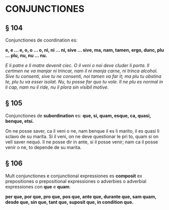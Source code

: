 # CONJUNCTIONES

## § 104

Conjunctiones de coordination es:

**e, e ... e, o, o ... o, ni, ni ... ni, sive ... sive, ma, nam, tamen, ergo, dunc, plu ... plu, nu, nu ... nu.**

_E li patre e li matre devenit ciec. O il veni o noi deve cluder li porta. Il certmen ne va manjar ni trincar, nam il ni manja carne, ni trinca alcohol. Sive tu consenti, sive tu ne consenti, noi tamen va far it; ma plu tu obstina te, plu tu va esser isolat. Nu, tu posse far quo tu vole. Il ne plu es normal in li cap, nam nu il ride, nu il plora sin visibil motive._

## § 105

Conjunctiones de **subordination** es: **que, si, quam, esque, ca, quasi, benque, etsí.**

On ne posse saver, ca il veni o ne, nam benque il es li marito, il es quasi li sclavo de su marita. Si il veni, on ne deve questionar le pri to, quam si on vell saver nequó. Il ne posse dir in ante, si il posse venir; nam ca il posse venir o ne, to depende de su marita.

## § 106

Mult conjunctiones e conjunctional expressiones es **composit** ex prepositiones o prepositional expressiones o adverbies o adverbial expressiones con **que** e **quam**.

**per que, por que, pro que, pos que, ante que, durante que, sam quam, desde que, sin que, tant que, suposit que, in condition que.**
